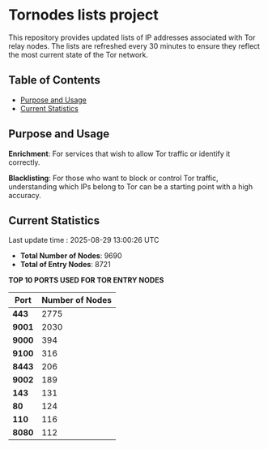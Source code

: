 # Tornodes lists project

This repository provides updated lists of IP addresses associated with Tor relay nodes. The lists are refreshed every 30 minutes to ensure they reflect the most current state of the Tor network.

## Table of Contents

- [Purpose and Usage](#purpose-and-usage)
- [Current Statistics](#current-statistics)


## Purpose and Usage

**Enrichment**: For services that wish to allow Tor traffic or identify it correctly.

**Blacklisting**: For those who want to block or control Tor traffic, understanding which IPs belong to Tor can be a starting point with a high accuracy.

## Current Statistics

Last update time : 2025-08-29 13:00:26 UTC

- **Total Number of Nodes**: 9690
- **Total of Entry Nodes**: 8721

**TOP 10 PORTS USED FOR TOR ENTRY NODES**

| **Port** | **Number of Nodes** |
|------|-----------------|
| **443**   | 2775  |
| **9001**   | 2030  |
| **9000**   | 394  |
| **9100**   | 316  |
| **8443**   | 206  |
| **9002**   | 189  |
| **143**   | 131  |
| **80**   | 124  |
| **110**   | 116  |
| **8080**   | 112  |

